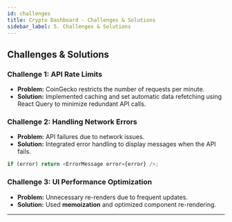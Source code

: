 ```yaml
---
id: challenges
title: Crypto Dashboard - Challenges & Solutions
sidebar_label: 5. Challenges & Solutions
---
```


## Challenges & Solutions

### Challenge 1: API Rate Limits

- **Problem:** CoinGecko restricts the number of requests per minute.
- **Solution:** Implemented caching and set automatic data refetching using React Query to minimize redundant API calls.

### Challenge 2: Handling Network Errors

- **Problem:** API failures due to network issues.
- **Solution:** Integrated error handling to display messages when the API fails.

```js
if (error) return <ErrorMessage error={error} />;
```

### Challenge 3: UI Performance Optimization

- **Problem:** Unnecessary re-renders due to frequent updates.
- **Solution:** Used **memoization** and optimized component re-rendering.

---
